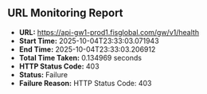 ## URL Monitoring Report

- **URL:** https://api-gw1-prod1.fisglobal.com/gw/v1/health
- **Start Time:** 2025-10-04T23:33:03.071943
- **End Time:** 2025-10-04T23:33:03.206912
- **Total Time Taken:** 0.134969 seconds
- **HTTP Status Code:** 403
- **Status:** Failure
- **Failure Reason:** HTTP Status Code: 403
